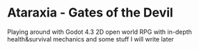 ﻿# Ataraxia - Gates of the Devil
Playing around with Godot 4.3
2D open world RPG with in-depth health&survival mechanics and some stuff I will write later
